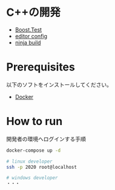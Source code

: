 # C++の開発

- [Boost.Test](https://www.boost.org/doc/libs/1_74_0/libs/test/doc/html/index.html)
- [editor config](./doc/editor_config.md)
- [ninja build](./doc/ninja.md)

#  Prerequisites
以下のソフトをインストールしてください。
- [Docker](https://docs.docker.com/get-docker/)

# How to run

開発者の環境へログインする手順
```bash
docker-compose up -d

# linux developer
ssh -p 2020 root@localhost

# windows developer
・・・
```